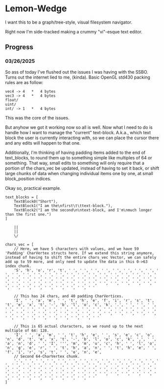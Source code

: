 # Lemon-Wedge

I want this to be a graph/tree-style, visual filesystem navigator.

Right now I'm side-tracked making a crummy "vi"-esque text editor.

## Progress

### 03/26/2025

So ass of today I've flushed out the issues I was having with the SSBO. Turns out the internet lied to me, (kinda). Basic OpenGL std430 packing rules are
as follow:

    vec4 -> 4   *   4 bytes
    vec3 -> 4   *   4 bytes
    float/
    uint/
    int/ -> 1   *   4 bytes

This was the core of the issues.

But anyhow we got it working now so all is well. Now what I need to do is handle how I want to manage the "current" text-block. A.k.a., which text block the
user is currently interacting with, so we can place the cursor there and any edits will happen to that one.

Additionally, I'm thinking of having padding items added to the end of text_blocks, to round them up to something simple like multiples of 64 or something.
That way, small edits to something will only require that a portion of the chars_vec be updated, instead of having to set it back, or shift large chunks of
data when changing individual items one by one, at small block_position indices.

Okay so, practical example.

    text_blocks = [
        TextBlock0("Short"),
        TextBlock1("I am the\nfirst\t\ttext-block."),
        TextBlock2("I am the second\n\ntext-block, and I'm\nmuch longer than the first one.")
    ]

        ||
        ||
        \/

    chars_vec = [
        // Here, we have 5 characters with values, and we have 59 'Padding' CharVertex structs here. If we extend this string anymore, instead of having to shift the entire chars_vec Vector, we can safely add up to 59 more, and only need to update the data in this 0->63 index chunk.
        'S', 'h', 'o', 'r', 't', ' ', ' ', ' ', ' ', ' ', ' ', ' ', ' ', ' ', ' ', ' ', ' ', ' ', ' ', ' ', ' ', ' ', ' ', ' ', ' ', ' ', ' ', ' ', ' ', ' ', ' ', ' ', ' ', ' ', ' ', ' ', ' ', ' ', ' ', ' ', ' ', ' ', ' ', ' ', ' ', ' ', ' ', ' ', ' ', ' ', ' ', ' ', ' ', ' ', ' ', ' ', ' ', ' ', ' ', ' ', ' ', ' ', ' ', ' ' 

        // This has 24 chars, and 40 padding CharVertices.
        'I', ' ', 'a', 'm', ' ', 't', 'h', 'e', 'f', 'i', 'r', 's', 't', 't', 'e', 'x', 't', '-', 'b', 'l', 'o', 'c', 'k', '.', ' ', ' ', ' ', ' ', ' ', ' ', ' ', ' ', ' ', ' ', ' ', ' ', ' ', ' ', ' ', ' ', ' ', ' ', ' ', ' ', ' ', ' ', ' ', ' ', ' ', ' ', ' ', ' ', ' ', ' ', ' ', ' ', ' ', ' ', ' ', ' ', ' ', ' ', ' ', ' ' 

        // This is 65 actual characters, so we round up to the next multiple of 64: 128.        
        'I', ' ', 'a', 'm', ' ', 't', 'h', 'e', ' ', 's', 'e', 'c', 'o', 'n', 'd', 't', 'e', 'x', 't', '-', 'b', 'l', 'o', 'c', 'k', ',', ' ', 'a', 'n', 'd', ' ', 'I', ''', 'm', 'm', 'u', 'c', 'h', ' ', 'l', 'o', 'n', 'g', 'e', 'r', ' ', 't', 'h', 'a', 'n', ' ', 't', 'h', 'e', ' ', 'f', 'i', 'r', 's', 't', ' ', 'o', 'n', 'e', 
        // Second 64-CharVertex chunk. 
        '.', ' ', ' ', ' ', ' ', ' ', ' ', ' ', ' ', ' ', ' ', ' ', ' ', ' ', ' ', ' ', ' ', ' ', ' ', ' ', ' ', ' ', ' ', ' ', ' ', ' ', ' ', ' ', ' ', ' ', ' ', ' ', ' ', ' ', ' ', ' ', ' ', ' ', ' ', ' ', ' ', ' ', ' ', ' ', ' ', ' ', ' ', ' ', ' ', ' ', ' ', ' ', ' ', ' ', ' ', ' ', ' ', ' ', ' ', ' ', ' ', ' ', ' ', ' ' 
    ]